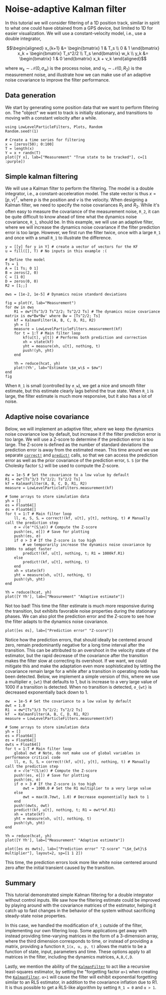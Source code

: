 # Noise-adaptive Kalman filter
In this tutorial we will consider filtering of a 1D position track, similar in spirit to what one could have obtained from a GPS device, but limited to 1D for easier visualization. We will use a constant-velocity model, i.e., use a double integrator,
```math
\begin{aligned}
x_{k+1} &= \begin{bmatrix} 1 & T_s \\ 0 & 1 \end{bmatrix} x_k + \begin{bmatrix} T_s^2/2 \\ T_s \end{bmatrix} w_k \\
y_k &= \begin{bmatrix} 1 & 0 \end{bmatrix} x_k + v_k
\end{aligned}
```
where $w_k \sim \mathcal{N}(0, σ_w)$ is the process noise, and $v_k \sim \mathcal{N}(0, R_2)$ is the measurement noise, and illustrate how we can make use of an adaptive noise covariance to improve the filter performance.

## Data generation
We start by generating some position data that we want to perform filtering on. The "object" we want to track is initially stationary, and transitions to moving with a constant velocity after a while. 

```@example ADAPTIVE_KALMAN
using LowLevelParticleFilters, Plots, Random
Random.seed!(1)

# Create a time series for filtering
x = [zeros(50); 0:100]
T = length(x)
Y = x + randn(T)
plot([Y x], lab=["Measurement" "True state to be tracked"], c=[1 :purple])
```

## Simple kalman filtering

We will use a Kalman filter to perform the filtering. The model is a double integrator, i.e., a constant-acceleration model. The state vector is thus $x = [p, v]^T$, where $p$ is the position and $v$ is the velocity. When designing a Kalman filter, we need to specify the noise covariances $R_1$ and $R_2$. While it's often easy to measure the covariance of the measurement noise, ``R_2``, it can be quite difficult to know ahead of time what the dynamics noise covariance, ``R_1``, should be. In this example, we will use an adaptive filter, where we will increase the dynamics noise covariance if the filter prediction error is too large. However, we first run the filter twice, once with a large ``R_1`` and once with a small ``R_1`` to illustrate the difference.

```@example ADAPTIVE_KALMAN
y = [[y] for y in Y] # create a vector of vectors for the KF
u = fill([], T) # No inputs in this example :(

# Define the model
Ts = 1
A = [1 Ts; 0 1]
B = zeros(2, 0)
C = [1 0]
D = zeros(0, 0)
R2 = [1;;]

σws = [1e-2, 1e-5] # Dynamics noise standard deviations

fig = plot(Y, lab="Measurement")
for σw in σws
    R1 = σw*[Ts^3/3 Ts^2/2; Ts^2/2 Ts] # The dynamics noise covariance matrix is σw*Bw*Bw' where Bw = [Ts^2/2; Ts]
    kf = KalmanFilter(A, B, C, D, R1, R2)
    yh = []
    measure = LowLevelParticleFilters.measurement(kf)
    for t = 1:T # Main filter loop
        kf(u[t], y[t]) # Performs both prediction and correction
        xh = state(kf)
        yht = measure(xh, u[t], nothing, t)
        push!(yh, yht)
    end

    Yh = reduce(hcat, yh)
    plot!(Yh', lab="Estimate \$σ_w\$ = $σw")
end
fig
```
When ``R_1`` is small (controlled by ``σ_w``), we get a nice and smooth filter estimate, but this estimate clearly lags behind the true state. When ``R_1`` is large, the filter estimate is much more responsive, but it also has a lot of noise.

## Adaptive noise covariance

Below, we will implement an adaptive filter, where we keep the dynamics noise covariance low by default, but increase it if the filter prediction error is too large. We will use a Z-score to determine if the prediction error is too large. The Z-score is defined as the number of standard deviations the prediction error is away from the estimated mean. This time around we use separate [`correct!`](@ref) and [`predict!`](@ref) calls, so that we can access the prediction error as well as the prior covariance of the prediction error, ``S``. ``S`` (or the Cholesky factor ``Sᵪ``) will be used to compute the Z-score.
```@example ADAPTIVE_KALMAN
σw = 1e-5 # Set the covariance to a low value by default
R1 = σw*[Ts^3/3 Ts^2/2; Ts^2/2 Ts]
kf = KalmanFilter(A, B, C, D, R1, R2)
measure = LowLevelParticleFilters.measurement(kf)

# Some arrays to store simulation data
yh = []
es = Float64[]
σs = Float64[]
for t = 1:T # Main filter loop
    ll, e, S, Sᵪ = correct!(kf, u[t], y[t], nothing, t) # Manually call the prediction step
    σ = √(e'*(Sᵪ\e)) # Compute the Z-score
    push!(es, e[]) # Save for plotting
    push!(σs, σ)
    if σ > 3 # If the Z-score is too high
        # we temporarily increase the dynamics noise covariance by 1000x to adapt faster
        predict!(kf, u[t], nothing, t; R1 = 1000kf.R1) 
    else
        predict!(kf, u[t], nothing, t)
    end
    xh = state(kf)
    yht = measure(xh, u[t], nothing, t)
    push!(yh, yht)
end

Yh = reduce(hcat, yh)
plot([Y Yh'], lab=["Measurement" "Adaptive estimate"])
```
Not too bad! This time the filter estimate is much more responsive during the transition, but exhibits favorable noise properties during the stationary phases. We can also plot the prediction error and the Z-score to see how the filter adapts to the dynamics noise covariance.

```@example ADAPTIVE_KALMAN
plot([es σs], lab=["Prediction error" "Z-score"])
```

Notice how the prediction errors, that should ideally be centered around zero, remain predominantly negative for a long time interval after the transition. This can be attributed to an overshoot in the velocity state of the estimator, but the rapid decrease of the covariance after the transition makes the filter slow at correcting its overshoot. If we want, we could mitigate this and make the adaptation even more sophisticated by letting the covariance remain large for a while after a transition in operating mode has been detected. Below, we implement a simple version of this, where we use a multiplier ``σ_{wt}`` that defaults to 1, but is increase to a very large value of 1000 if a transition is detected. When no transition is detected, ``σ_{wt}`` is decreased exponentially back down to 1.

```@example ADAPTIVE_KALMAN
σw  = 1e-5 # Set the covariance to a low value by default
σwt = 1.0
R1  = σw*[Ts^3/3 Ts^2/2; Ts^2/2 Ts]
kf  = KalmanFilter(A, B, C, D, R1, R2)
measure = LowLevelParticleFilters.measurement(kf)

# Some arrays to store simulation data
yh = []
es = Float64[]
σs = Float64[]
σwts = Float64[]
for t = 1:T # Main filter loop
    global σwt # Note, do not make use of global variables in performance critical code
    ll, e, S, Sᵪ = correct!(kf, u[t], y[t], nothing, t) # Manually call the prediction step
    σ = √(e'*(Sᵪ\e)) # Compute the Z-score
    push!(es, e[]) # Save for plotting
    push!(σs, σ)
    if σ > 3 # If the Z-score is too high
        σwt = 1000.0 # Set the R1 multiplier to a very large value
    else
        σwt = max(0.7σwt, 1.0) # Decrease exponentially back to 1
    end
    push!(σwts, σwt)
    predict!(kf, u[t], nothing, t; R1 = σwt*kf.R1) 
    xh = state(kf)
    yht = measure(xh, u[t], nothing, t)
    push!(yh, yht)
end

Yh = reduce(hcat, yh)
plot([Y Yh'], lab=["Measurement" "Adaptive estimate"])
```

```@example ADAPTIVE_KALMAN
plot([es σs σwts], lab=["Prediction error" "Z-score" "\$σ_{wt}\$ multiplier"], layout=2, sp=[1 1 2])
```
This time, the prediction errors look more like white noise centered around zero after the initial transient caused by the transition.

## Summary
This tutorial demonstrated simple Kalman filtering for a double integrator without control inputs. We saw how the filtering estimate could be improved by playing around with the covariance matrices of the estimator, helping it catch up to fast changes in the behavior of the system without sacrificing steady-state noise properties.

In this case, we handled the modification of ``R_1`` outside of the filter, implementing our own filtering loop. Some applications get away with instead providing time-varying matrices in the form of a 3-dimension array, where the third dimension corresponds to time, or instead of providing a matrix, providing a function ``R_1(x, u, p, t)`` allows the matrix to be a function of state, input, parameters and time. These options apply to all matrices in the filter, including the dynamics matrices, ``A,B,C,D``.

Lastly, we mention the ability of the [`KalmanFilter`](@ref) to act like a recursive least-squares estimator, by setting the "forgetting factor ``α>1`` when creating the [`KalmanFilter`](@ref). ``α>1`` will cause the filter will exhibit exponential forgetting similar to an RLS estimator, in addition to the covariance inflation due to R1. It is thus possible to get a RLS-like algorithm by setting ``R_1 = 0`` and ``α > 1``.